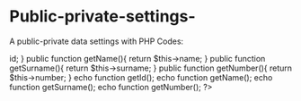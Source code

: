 # Public-private-settings-
A public-private data settings with PHP
Codes:








<?php
    private $id = 1;
    private $name = "Uygar";
    private $surname = "Ayhan";
    private $number = 123456789;
    public function getId(){
        return $this->id;
    }
    public function getName(){
        return $this->name;
    }
    public function getSurname(){
        return $this->surname;
    }
    public function getNumber(){
        return $this->number;
    }
    echo function getId();
    echo function getName();
    echo function getSurname();
    echo function getNumber();
?>
